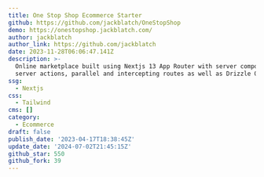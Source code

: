 ```yaml
---
title: One Stop Shop Ecommerce Starter
github: https://github.com/jackblatch/OneStopShop
demo: https://onestopshop.jackblatch.com/
author: jackblatch
author_link: https://github.com/jackblatch
date: 2023-11-28T06:06:47.141Z
description: >-
  Online marketplace built using Nextjs 13 App Router with server components,
  server actions, parallel and intercepting routes as well as Drizzle ORM.
ssg:
  - Nextjs
css:
  - Tailwind
cms: []
category:
  - Ecommerce
draft: false
publish_date: '2023-04-17T18:38:45Z'
update_date: '2024-07-02T21:45:15Z'
github_star: 550
github_fork: 39
---
```

